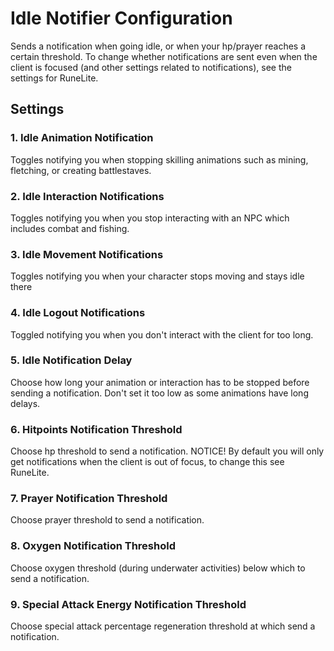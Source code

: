 # Idle Notifier Configuration

Sends a notification when going idle, or when your hp/prayer reaches a certain threshold. To change whether notifications are sent even when the client is focused (and other settings related to notifications), see the settings for RuneLite.

## Settings

### 1. Idle Animation Notification

Toggles notifying you when stopping skilling animations such as mining, fletching, or creating battlestaves.

### 2. Idle Interaction Notifications

Toggles notifying you when you stop interacting with an NPC which includes combat and fishing.

### 3. Idle Movement Notifications

Toggles notifying you when your character stops moving and stays idle there

### 4. Idle Logout Notifications

Toggled notifying you when you don't interact with the client for too long.

### 5. Idle Notification Delay

Choose how long your animation or interaction has to be stopped before sending a notification. Don't set it too low as some animations have long delays.

### 6. Hitpoints Notification Threshold 

Choose hp threshold to send a notification. NOTICE! By default you will only get notifications when the client is out of focus, to change this see RuneLite.

### 7. Prayer Notification Threshold

Choose prayer threshold to send a notification.

### 8. Oxygen Notification Threshold

Choose oxygen threshold (during underwater activities) below which to send a notification.

### 9. Special Attack Energy Notification Threshold

Choose special attack percentage regeneration threshold at which send a notification.
